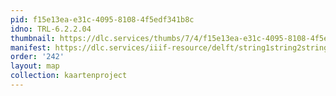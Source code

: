 ```yaml
---
pid: f15e13ea-e31c-4095-8108-4f5edf341b8c
idno: TRL-6.2.2.04
thumbnail: https://dlc.services/thumbs/7/4/f15e13ea-e31c-4095-8108-4f5edf341b8c/full/400,339/0/default.jpg
manifest: https://dlc.services/iiif-resource/delft/string1string2string3/kaartenproject-2007/TRL-6.2.2.04
order: '242'
layout: map
collection: kaartenproject
---
```

